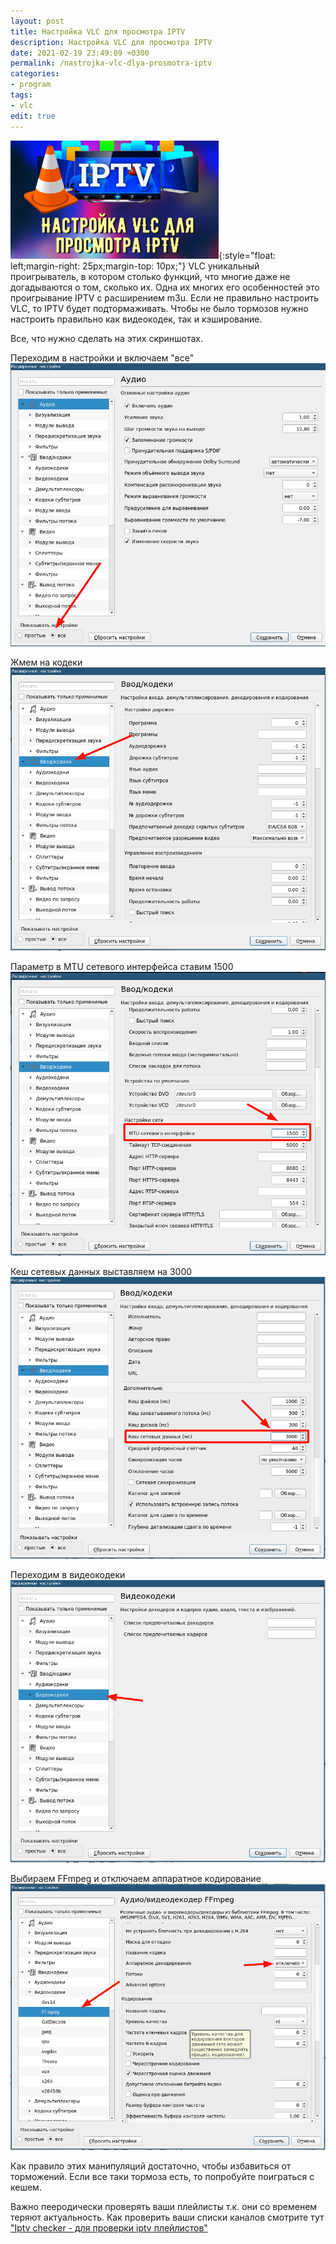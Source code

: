 ```yaml
---
layout: post
title: Настройка VLC для просмотра IPTV
description: Настройка VLC для просмотра IPTV
date: 2021-02-19 23:49:09 +0300
permalink: /nastrojka-vlc-dlya-prosmotra-iptv
categories: 
- program
tags:
- vlc
edit: true
---
```

![Настройка VLC для просмотра IPTV](../img/iptv.png){:style="float: left;margin-right: 25px;margin-top: 10px;"} VLC уникальный проигрыватель, в котором столько функций, что многие даже не догадываются о том, сколько их. 
Одна их многих его особенностей это проигрывание IPTV с расширением m3u. Если не правильно настроить VLC, то IPTV будет подтормаживать.
Чтобы не было тормозов нужно настроить правильно как видеокодек, так и кэширование.

Все, что нужно сделать на этих скриншотах.

Переходим в настройки и включаем "все"
![Настройка VLC для просмотра IPTV](../img/1.png)

Жмем на кодеки
![Настройка VLC для просмотра IPTV](../img/2.png)

Параметр в MTU сетевого интерфейса ставим 1500
![Настройка VLC для просмотра IPTV](../img/3.png)

Кеш сетевых данных выставляем на 3000
![Настройка VLC для просмотра IPTV](../img/4.png)

Переходим в видеокодеки
![Настройка VLC для просмотра IPTV](../img/5.png)

Выбираем FFmpeg и отключаем аппаратное кодирование
![Настройка VLC для просмотра IPTV](../img/6.png)

Как правило этих манипуляций достаточно, чтобы избавиться от торможений. Если все таки тормоза есть, то попробуйте поиграться с кешем.

Важно пееродически проверять ваши плейлисты т.к. они со временем теряют актуальность. Как проверить ваши списки каналов смотрите тут ["Iptv checker - для проверки iptv плейлистов"](https://ordanax.github.io/iptv-checker)
